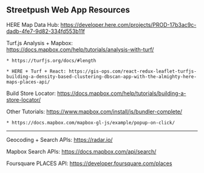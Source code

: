 ## Streetpush Web App Resources

HERE Map Data Hub: https://developer.here.com/projects/PROD-17b3ac9c-dadb-4fe7-9d82-334fd553b11f

Turf.js Analysis + Mapbox: https://docs.mapbox.com/help/tutorials/analysis-with-turf/

    * https://turfjs.org/docs/#length

    * HERE + Turf + React: https://gis-ops.com/react-redux-leaflet-turfjs-building-a-density-based-clustering-dbscan-app-with-the-almighty-here-maps-places-api/


Build Store Locator: https://docs.mapbox.com/help/tutorials/building-a-store-locator/

Other Tutorials: https://www.mapbox.com/install/js/bundler-complete/

    * https://docs.mapbox.com/mapbox-gl-js/example/popup-on-click/

---

Geocoding + Search APIs: https://radar.io/

Mapbox Search APIs: https://docs.mapbox.com/api/search/

Foursquare PLACES API: https://developer.foursquare.com/places
